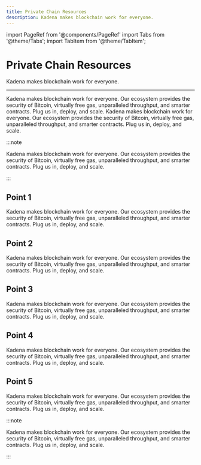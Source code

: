 ```yaml
---
title: Private Chain Resources
description: Kadena makes blockchain work for everyone.
---
```


import PageRef from '@components/PageRef'
import Tabs from '@theme/Tabs';
import TabItem from '@theme/TabItem';

# Private Chain Resources

Kadena makes blockchain work for everyone.

---

Kadena makes blockchain work for everyone. Our ecosystem provides the security of Bitcoin, virtually free gas, unparalleled throughput, and smarter contracts. Plug us in, deploy, and scale. Kadena makes blockchain work for everyone. Our ecosystem provides the security of Bitcoin, virtually free gas, unparalleled throughput, and smarter contracts. Plug us in, deploy, and scale.

:::note

Kadena makes blockchain work for everyone. Our ecosystem provides the security of Bitcoin, virtually free gas, unparalleled throughput, and smarter contracts. Plug us in, deploy, and scale.

:::

## Point 1​

Kadena makes blockchain work for everyone. Our ecosystem provides the security of Bitcoin, virtually free gas, unparalleled throughput, and smarter contracts. Plug us in, deploy, and scale.

## Point 2

Kadena makes blockchain work for everyone. Our ecosystem provides the security of Bitcoin, virtually free gas, unparalleled throughput, and smarter contracts. Plug us in, deploy, and scale.

## Point 3​

Kadena makes blockchain work for everyone. Our ecosystem provides the security of Bitcoin, virtually free gas, unparalleled throughput, and smarter contracts. Plug us in, deploy, and scale.

## Point 4​

Kadena makes blockchain work for everyone. Our ecosystem provides the security of Bitcoin, virtually free gas, unparalleled throughput, and smarter contracts. Plug us in, deploy, and scale.

## Point 5​

Kadena makes blockchain work for everyone. Our ecosystem provides the security of Bitcoin, virtually free gas, unparalleled throughput, and smarter contracts. Plug us in, deploy, and scale.

:::note

Kadena makes blockchain work for everyone. Our ecosystem provides the security of Bitcoin, virtually free gas, unparalleled throughput, and smarter contracts. Plug us in, deploy, and scale.

:::
